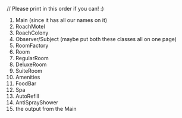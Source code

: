 // Please print in this order if you can! :)

01. Main (since it has all our names on it)
02. RoachMotel
03. RoachColony
04. Observer/Subject (maybe put both these classes all on one page)
05. RoomFactory
06. Room
07. RegularRoom
08. DeluxeRoom
09. SuiteRoom
10. Amenities
11. FoodBar
12. Spa
13. AutoRefill
14. AntiSprayShower
15. the output from the Main
